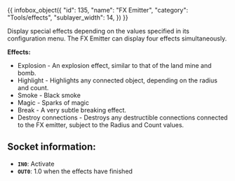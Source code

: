 {{ infobox_object({
	"id": 135,
	"name": "FX Emitter",
	"category": "Tools/effects",
	"sublayer_width": 14,
}) }}

Display special effects depending on the values specified in its configuration menu. The FX Emitter can display four effects simultaneously.

**Effects:**
- Explosion - An explosion effect, similar to that of the land mine and bomb.
- Highlight - Highlights any connected object, depending on the radius and count.
- Smoke - Black smoke
- Magic - Sparks of magic
- Break - A very subtle breaking effect.
- Destroy connections - Destroys any destructible connections connected to the FX emitter, subject to the Radius and Count values.

## Socket information:
- **`IN0`**: Activate
- **`OUT0`**: 1.0 when the effects have finished